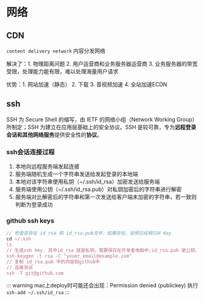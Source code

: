 # 网络
## CDN
``content delivery network`` 内容分发网络 

解决了：1. 物理距离问题 2. 用户运营商和业务服务器运营商 3. 业务服务器的带宽受限，处理能力能有限，难以处理海量用户请求

优势：1. 网站加速（静态）  2. 下载 3. 音视频加速 4. 全站加速ECDN

## ssh
SSH 为 Secure Shell 的缩写，由 IETF 的网络小组（Network Working Group）所制定；SSH 为建立在应用层基础上的安全协议。SSH 是较可靠，专为**远程登录会话和其他网络服务**提供安全性的**协议**。

### ssh会话连接过程
1. 本地向远程服务端发起连接
2. 服务端随机生成一个字符串发送给发起登录的本地端
3. 本地对该字符串使用私钥（~/.ssh/id_rsa）加密发送给服务端
4. 服务端使用公钥（~/.ssh/id_rsa.pub）对私钥加密后的字符串进行解密
5. 服务端对比解密后的字符串和第一次发送给客户端未加密的字符串，若一致则判断为登录成功

### github ssh keys
``` js
// 检查否存在 id_rsa 和 id_rsa.pub文件，如果存在，说明已经有SSH Key
cd ~/.ssh
ls 
// 生成ssh key. 其中id_rsa 就是私钥，需要保存在开发者电脑中;id_rsa.pub 是公钥，放在 github 服务器中
ssh-keygen -t rsa -C "youer_email@example.com" 
// 复制 id_rsa.pub 中的内容到github中
// 连接测试
ssh -T git@github.com
```
::: warning
mac上deploy时可能还会出现：Permission denied (publickey)
执行 `ssh-add ~/.ssh/id_rsa`
:::
